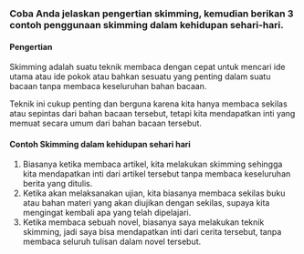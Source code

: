 ### Coba Anda jelaskan pengertian skimming, kemudian berikan 3 contoh penggunaan skimming dalam kehidupan sehari-hari.

#### Pengertian
Skimming adalah suatu teknik membaca dengan cepat untuk mencari ide utama atau ide pokok atau bahkan sesuatu yang penting dalam suatu bacaan tanpa membaca keseluruhan bahan bacaan.

Teknik ini cukup penting dan berguna karena kita hanya membaca sekilas atau sepintas dari bahan bacaan tersebut, tetapi kita mendapatkan inti yang memuat secara umum dari bahan bacaan tersebut.

#### Contoh Skimming dalam kehidupan sehari hari

1. Biasanya ketika membaca artikel, kita melakukan skimming sehingga kita mendapatkan inti dari artikel tersebut tanpa membaca keseluruhan berita yang ditulis.
2. Ketika akan melaksanakan ujian, kita biasanya membaca sekilas buku atau bahan materi yang akan diujikan dengan sekilas, supaya kita mengingat kembali apa yang telah dipelajari.
3. Ketika membaca sebuah novel, biasanya saya melakukan teknik skimming, jadi saya bisa mendapatkan inti dari cerita tersebut, tanpa membaca seluruh tulisan dalam novel tersebut.